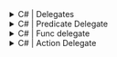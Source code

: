

<details>
           <summary>
               C# | Delegates
           </summary>
           <a href="https://www.geeksforgeeks.org/c-sharp-delegates/">https://www.geeksforgeeks.org/c-sharp-delegates/

</a>
           </details>
           
<details>
           <summary>
              C# | Predicate Delegate
           </summary>
           <a href="https://www.geeksforgeeks.org/c-sharp-predicate-delegate/?ref=lbp">https://www.geeksforgeeks.org/c-sharp-predicate-delegate/?ref=lbp</a>
</details>
           <details>
           <summary>
              C# | Func delegate
           </summary>
           <a href="https://www.geeksforgeeks.org/c-sharp-func-delegate/?ref=lbp">https://www.geeksforgeeks.org/c-sharp-func-delegate/?ref=lbp</a>
</details>
           <details>
           <summary>
              C# | Action Delegate
           </summary>
           <a href="https://www.geeksforgeeks.org/c-sharp-action-delegate/?ref=lbp">https://www.geeksforgeeks.org/c-sharp-action-delegate/?ref=lbp</a>
           </details>
